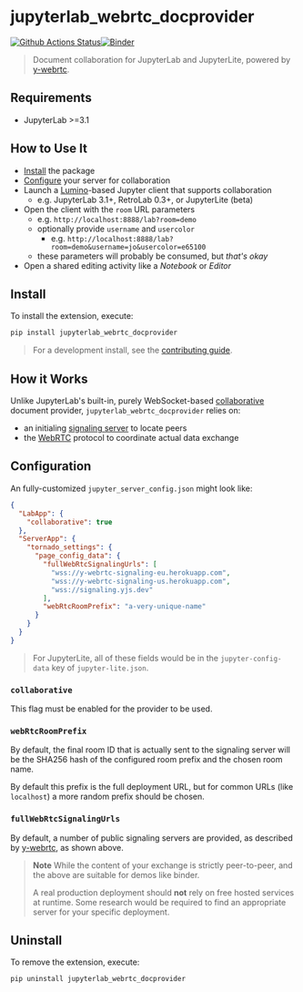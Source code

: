 # jupyterlab_webrtc_docprovider

[![Github Actions Status](https://github.com/jupyterlite/jupyterlab-webrtc-docprovider/workflows/Build/badge.svg)](https://github.com/jupyterlite/jupyterlab-webrtc-docprovider/actions/workflows/build.yml)[![Binder](https://mybinder.org/badge_logo.svg)](https://mybinder.org/v2/gh/jupyterlite/jupyterlab-webrtc-docprovider/main?urlpath=lab)

> Document collaboration for JupyterLab and JupyterLite, powered by [y-webrtc].

## Requirements

- JupyterLab >=3.1

## How to Use It

- [Install](#Install) the package
- [Configure](#Configuration) your server for collaboration
- Launch a [Lumino]-based Jupyter client that supports collaboration
  - e.g. JupyterLab 3.1+, RetroLab 0.3+, or JupyterLite (beta)
- Open the client with the `room` URL parameters
  - e.g. `http://localhost:8888/lab?room=demo`
  - optionally provide `username` and `usercolor`
    - e.g. `http://localhost:8888/lab?room=demo&username=jo&usercolor=e65100`
  - these parameters will probably be consumed, but _that's okay_
- Open a shared editing activity like a _Notebook_ or _Editor_

## Install

To install the extension, execute:

```bash
pip install jupyterlab_webrtc_docprovider
```

> For a development install, see the [contributing guide].

## How it Works

Unlike JupyterLab's built-in, purely WebSocket-based [collaborative] document provider,
`jupyterlab_webrtc_docprovider` relies on:

- an initialing [signaling server] to locate peers
- the [WebRTC] protocol to coordinate actual data exchange

## Configuration

An fully-customized `jupyter_server_config.json` might look like:

```json
{
  "LabApp": {
    "collaborative": true
  },
  "ServerApp": {
    "tornado_settings": {
      "page_config_data": {
        "fullWebRtcSignalingUrls": [
          "wss://y-webrtc-signaling-eu.herokuapp.com",
          "wss://y-webrtc-signaling-us.herokuapp.com",
          "wss://signaling.yjs.dev"
        ],
        "webRtcRoomPrefix": "a-very-unique-name"
      }
    }
  }
}
```

> For JupyterLite, all of these fields would be in the `jupyter-config-data` key of
> `jupyter-lite.json`.

### `collaborative`

This flag must be enabled for the provider to be used.

### `webRtcRoomPrefix`

By default, the final room ID that is actually sent to the signaling server will be the
SHA256 hash of the configured room prefix and the chosen room name.

By default this prefix is the full deployment URL, but for common URLs (like
`localhost`) a more random prefix should be chosen.

### `fullWebRtcSignalingUrls`

By default, a number of public signaling servers are provided, as described by
[y-webrtc], as shown above.

> **Note** While the content of your exchange is strictly peer-to-peer, and the above
> are suitable for demos like binder.
>
> A real production deployment should **not** rely on free hosted services at runtime.
> Some research would be required to find an appropriate server for your specific
> deployment.

## Uninstall

To remove the extension, execute:

```bash
pip uninstall jupyterlab_webrtc_docprovider
```

[webrtc]:
  https://developer.mozilla.org/en-US/docs/Web/API/WebRTC_API/Signaling_and_video_calling
[signaling server]:
  https://developer.mozilla.org/en-US/docs/Web/API/WebRTC_API/Signaling_and_video_calling#the_signaling_server
[y-webrtc]: https://github.com/yjs/y-webrtc
[collaborative]: https://jupyterlab.readthedocs.io/en/stable/user/rtc.html
[lumino]: https://github.com/jupyterlab/lumino
[contributing guide]:
  https://github.com/jupyterlite/jupyterlab-webrtc-docprovider/blob/main/CONTRIBUTING.md
